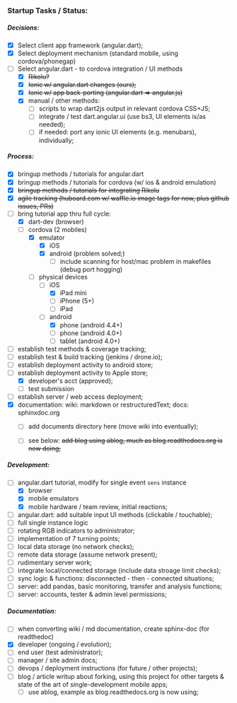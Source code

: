 
### Startup Tasks / Status:

##### Decisions:

- [x] Select client app framework (angular.dart);
- [x] Select deployment mechanism (standard mobile, using cordova/phonegap)
- [ ] Select angular.dart - to cordova integration / UI methods
  - [x] ~~Rikolu?~~
  - [x] ~~Ionic w/ angular.dart changes (ours);~~
  - [x] ~~Ionic w/ app back-porting (angular.dart => angular.js)~~
  - [x] manual / other methods:
    - [ ] scripts to wrap dart2js output in relevant cordova CSS+JS;
    - [ ] integrate / test dart.angular.ui (use bs3, UI elements is/as needed);
    - [ ] if needed:  port any ionic UI elements (e.g. menubars), individually;

##### Process:

- [x] bringup methods / tutorials for angular.dart
- [x] bringup methods / tutorials for cordova (w/ ios & android emulation)
- [x] ~~bringup methods / tutorials for integrating Rikolu~~
- [x] ~~agile tracking (huboard.com w/ waffle.io image tags for now, plus github issues, PRs)~~
- [ ] bring tutorial app thru full cycle:
  - [x] dart-dev (browser)
  - [ ] cordova (2 mobiles)
    - [x] emulator
      - [x] iOS
      - [x] android (problem solved;)
        - [ ] include scanning for host/mac problem in makefiles (debug port hogging)
    - [ ] physical devices
      - [ ] iOS
        - [x] iPad mini
        - [ ] iPhone (5+)
        - [ ] iPad
      - [ ] android
        - [x] phone (android 4.4+)
        - [ ] phone (android 4.0+)
        - [ ] tablet (android 4.0+)
- [ ] establish test methods & coverage tracking;
- [ ] establish test & build tracking (jenkins / drone.io);
- [ ] establish deployment activity to android store;
- [ ] establish deployment activity to Apple store;
  - [x] developer's acct (approved);
  - [ ] test submission
- [ ] establish server / web access deployment;
- [x] documentation: wiki: markdown or restructuredText; docs: sphinxdoc.org
  - [ ] add documents directory here (move wiki into eventually);
  - [ ] see below: ~~add blog using ablog, much as blog.readthedocs.org is now doing;~~


##### Development:

- [ ] angular.dart tutorial, modify for single event `sens` instance
  - [x] browser
  - [x] mobile emulators
  - [x] mobile hardware / team review, initial reactions;
- [ ] angular.dart: add suitable input UI methods (clickable / touchable);
- [ ] full single instance logic
- [ ] rotating RGB indicators to administrator;
- [ ] implementation of 7 turning points;
- [ ] local data storage (no network checks);
- [ ] remote data storage (assume network present);
- [ ] rudimentary server work;
- [ ] integrate local/connected storage (include data stroage limit checks);
- [ ] sync logic & functions:  disconnected - then - connected situations;
- [ ] server: add pandas, basic monitoring, transfer and analysis functions;
- [ ] server: accounts, tester & admin level permissions;

##### Documentation:

- [ ] when converting wiki / md documentation, create sphinx-doc (for readthedoc)
- [x] developer (ongoing / evolution);
- [ ] end user (test administrator);
- [ ] manager / site admin docs;
- [ ] devops / deployment instructions (for future / other projects);
- [ ] blog / article writup about forking, using this project for other targets & state of the art of single-development mobile apps;
  - [ ] use ablog, example as blog.readthedocs.org is now using;
